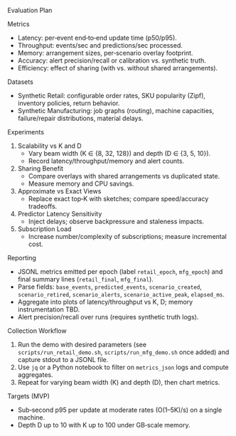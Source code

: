 Evaluation Plan

Metrics
- Latency: per‑event end‑to‑end update time (p50/p95).
- Throughput: events/sec and predictions/sec processed.
- Memory: arrangement sizes, per‑scenario overlay footprint.
- Accuracy: alert precision/recall or calibration vs. synthetic truth.
- Efficiency: effect of sharing (with vs. without shared arrangements).

Datasets
- Synthetic Retail: configurable order rates, SKU popularity (Zipf), inventory policies, return behavior.
- Synthetic Manufacturing: job graphs (routing), machine capacities, failure/repair distributions, material delays.

Experiments
1) Scalability vs K and D
   - Vary beam width (K ∈ {8, 32, 128}) and depth (D ∈ {3, 5, 10}).
   - Record latency/throughput/memory and alert counts.
2) Sharing Benefit
   - Compare overlays with shared arrangements vs duplicated state.
   - Measure memory and CPU savings.
3) Approximate vs Exact Views
   - Replace exact top‑K with sketches; compare speed/accuracy tradeoffs.
4) Predictor Latency Sensitivity
   - Inject delays; observe backpressure and staleness impacts.
5) Subscription Load
   - Increase number/complexity of subscriptions; measure incremental cost.

Reporting
- JSONL metrics emitted per epoch (label `retail_epoch`, `mfg_epoch`) and final summary lines (`retail_final`, `mfg_final`).
- Parse fields: `base_events`, `predicted_events`, `scenario_created`, `scenario_retired`, `scenario_alerts`, `scenario_active_peak`, `elapsed_ms`.
- Aggregate into plots of latency/throughput vs K, D; memory instrumentation TBD.
- Alert precision/recall over runs (requires synthetic truth logs).

Collection Workflow
1. Run the demo with desired parameters (see `scripts/run_retail_demo.sh`, `scripts/run_mfg_demo.sh` once added) and capture stdout to a JSONL file.
2. Use `jq` or a Python notebook to filter on `metrics_json` logs and compute aggregates.
3. Repeat for varying beam width (K) and depth (D), then chart metrics.

Targets (MVP)
- Sub‑second p95 per update at moderate rates (O(1–5K)/s) on a single machine.
- Depth D up to 10 with K up to 100 under GB‑scale memory.
